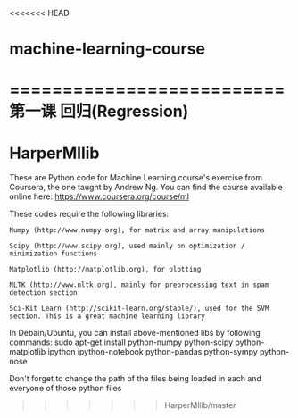 <<<<<<< HEAD
# machine-learning-course
==========================
第一课 回归(Regression)
=======
# HarperMllib
These are Python code for Machine Learning course's exercise from Coursera, the one taught by Andrew Ng.
You can find the course available online here: https://www.coursera.org/course/ml

These codes require the following libraries:

    Numpy (http://www.numpy.org), for matrix and array manipulations

    Scipy (http://www.scipy.org), used mainly on optimization / minimization functions

    Matplotlib (http://matplotlib.org), for plotting

    NLTK (http://www.nltk.org), mainly for preprocessing text in spam detection section

    Sci-Kit Learn (http://scikit-learn.org/stable/), used for the SVM section. This is a great machine learning library
    
  In Debain/Ubuntu, you can install above-mentioned libs by following commands:
  sudo apt-get install python-numpy python-scipy python-matplotlib ipython ipython-notebook python-pandas python-sympy python-nose
  
Don't forget to change the path of the files being loaded in each and everyone of those python files
  
>>>>>>> HarperMllib/master

